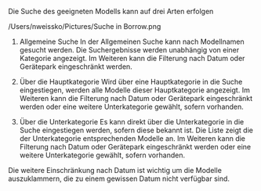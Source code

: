 Die Suche des geeigneten Modells kann auf drei Arten erfolgen

/Users/nweissko/Pictures/Suche in Borrow.png

1. Allgemeine Suche
In der Allgemeinen Suche kann nach Modellnamen gesucht werden. Die Suchergebnisse werden unabhängig von einer Kategorie angezeigt. Im Weiteren kann die Filterung nach Datum oder Gerätepark eingeschränkt werden.

2. Über die Hauptkategorie
Wird über eine Hauptkategorie in die Suche eingestiegen, werden alle Modelle dieser Hauptkategorie angezeigt. Im Weiteren kann die Filterung nach Datum oder Gerätepark eingeschränkt werden oder eine weitere Unterkategorie gewählt, sofern vorhanden.

3. Über die Unterkategorie
Es kann direkt über die Unterkategorie in die Suche eingestiegen werden, sofern diese bekannt ist. Die Liste zeigt die der Unterkategorie entsprechenden Modelle an. Im Weiteren kann die Filterung nach Datum oder Gerätepark eingeschränkt werden oder eine weitere Unterkategorie gewählt, sofern vorhanden.

Die weitere Einschränkung nach Datum ist wichtig um die Modelle auszuklammern, die zu einem gewissen Datum nicht verfügbar sind.